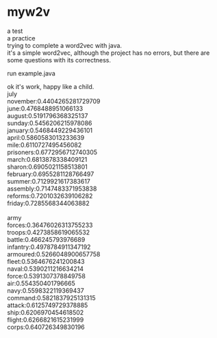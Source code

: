 # myw2v
a test<br>
a practice<br>
trying to complete a word2vec with java.<br>
it's a simple word2vec, although the project has no errors, but there are some questions with its correctness.<br>

run example.java

ok it's work, happy like a child.<br>
july<br>
november:0.4404265281729709<br>
june:0.4768488951066133<br>
august:0.5191796368325137<br>
sunday:0.5456206215978086<br>
january:0.5468449229436101<br>
april:0.5860583013233639<br>
mile:0.6110727495456082<br>
prisoners:0.6772956712740305<br>
march:0.6813878338409121<br>
sharon:0.6905021158513801<br>
february:0.6955281128766497<br>
summer:0.7129921617383617<br>
assembly:0.7147483371953838<br>
reforms:0.7201032639106282<br>
friday:0.7285568344063882<br>
<br>
army<br>
forces:0.36476026313755233<br>
troops:0.4273858619065532<br>
battle:0.466245793976689<br>
infantry:0.4978784911347192<br>
armoured:0.5266048900657758<br>
fleet:0.5364676241200843<br>
naval:0.5390211216634214<br>
force:0.5391307378849758<br>
air:0.554350401796665<br>
navy:0.5598322119369437<br>
command:0.5821837925131315<br>
attack:0.6125749729378885<br>
ship:0.6206970454618502<br>
flight:0.6266821615231999<br>
corps:0.640726349830196<br>
